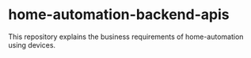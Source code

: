 # home-automation-backend-apis
This repository  explains the business requirements of home-automation using devices.
